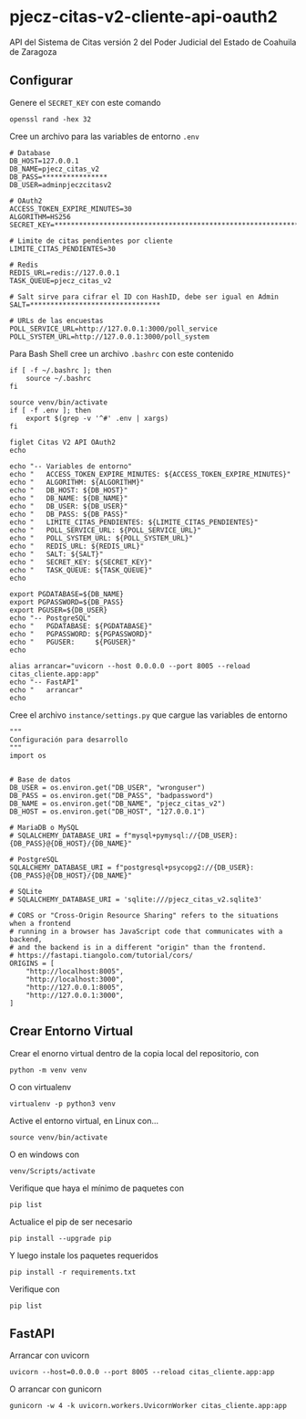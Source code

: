 # pjecz-citas-v2-cliente-api-oauth2

API del Sistema de Citas versión 2 del Poder Judicial del Estado de Coahuila de Zaragoza

## Configurar

Genere el `SECRET_KEY` con este comando

    openssl rand -hex 32

Cree un archivo para las variables de entorno `.env`

    # Database
    DB_HOST=127.0.0.1
    DB_NAME=pjecz_citas_v2
    DB_PASS=****************
    DB_USER=adminpjeczcitasv2

    # OAuth2
    ACCESS_TOKEN_EXPIRE_MINUTES=30
    ALGORITHM=HS256
    SECRET_KEY=****************************************************************

    # Limite de citas pendientes por cliente
    LIMITE_CITAS_PENDIENTES=30

    # Redis
    REDIS_URL=redis://127.0.0.1
    TASK_QUEUE=pjecz_citas_v2

    # Salt sirve para cifrar el ID con HashID, debe ser igual en Admin
    SALT=********************************

    # URLs de las encuestas
    POLL_SERVICE_URL=http://127.0.0.1:3000/poll_service
    POLL_SYSTEM_URL=http://127.0.0.1:3000/poll_system

Para Bash Shell cree un archivo `.bashrc` con este contenido

    if [ -f ~/.bashrc ]; then
        source ~/.bashrc
    fi

    source venv/bin/activate
    if [ -f .env ]; then
        export $(grep -v '^#' .env | xargs)
    fi

    figlet Citas V2 API OAuth2
    echo

    echo "-- Variables de entorno"
    echo "   ACCESS_TOKEN_EXPIRE_MINUTES: ${ACCESS_TOKEN_EXPIRE_MINUTES}"
    echo "   ALGORITHM: ${ALGORITHM}"
    echo "   DB_HOST: ${DB_HOST}"
    echo "   DB_NAME: ${DB_NAME}"
    echo "   DB_USER: ${DB_USER}"
    echo "   DB_PASS: ${DB_PASS}"
    echo "   LIMITE_CITAS_PENDIENTES: ${LIMITE_CITAS_PENDIENTES}"
    echo "   POLL_SERVICE_URL: ${POLL_SERVICE_URL}"
    echo "   POLL_SYSTEM_URL: ${POLL_SYSTEM_URL}"
    echo "   REDIS_URL: ${REDIS_URL}"
    echo "   SALT: ${SALT}"
    echo "   SECRET_KEY: ${SECRET_KEY}"
    echo "   TASK_QUEUE: ${TASK_QUEUE}"
    echo

    export PGDATABASE=${DB_NAME}
    export PGPASSWORD=${DB_PASS}
    export PGUSER=${DB_USER}
    echo "-- PostgreSQL"
    echo "   PGDATABASE: ${PGDATABASE}"
    echo "   PGPASSWORD: ${PGPASSWORD}"
    echo "   PGUSER:     ${PGUSER}"
    echo

    alias arrancar="uvicorn --host 0.0.0.0 --port 8005 --reload citas_cliente.app:app"
    echo "-- FastAPI"
    echo "   arrancar"
    echo

Cree el archivo `instance/settings.py` que cargue las variables de entorno

    """
    Configuración para desarrollo
    """
    import os


    # Base de datos
    DB_USER = os.environ.get("DB_USER", "wronguser")
    DB_PASS = os.environ.get("DB_PASS", "badpassword")
    DB_NAME = os.environ.get("DB_NAME", "pjecz_citas_v2")
    DB_HOST = os.environ.get("DB_HOST", "127.0.0.1")

    # MariaDB o MySQL
    # SQLALCHEMY_DATABASE_URI = f"mysql+pymysql://{DB_USER}:{DB_PASS}@{DB_HOST}/{DB_NAME}"

    # PostgreSQL
    SQLALCHEMY_DATABASE_URI = f"postgresql+psycopg2://{DB_USER}:{DB_PASS}@{DB_HOST}/{DB_NAME}"

    # SQLite
    # SQLALCHEMY_DATABASE_URI = 'sqlite:///pjecz_citas_v2.sqlite3'

    # CORS or "Cross-Origin Resource Sharing" refers to the situations when a frontend
    # running in a browser has JavaScript code that communicates with a backend,
    # and the backend is in a different "origin" than the frontend.
    # https://fastapi.tiangolo.com/tutorial/cors/
    ORIGINS = [
        "http://localhost:8005",
        "http://localhost:3000",
        "http://127.0.0.1:8005",
        "http://127.0.0.1:3000",
    ]

## Crear Entorno Virtual

Crear el enorno virtual dentro de la copia local del repositorio, con

    python -m venv venv

O con virtualenv

    virtualenv -p python3 venv

Active el entorno virtual, en Linux con...

    source venv/bin/activate

O en windows con

    venv/Scripts/activate

Verifique que haya el mínimo de paquetes con

    pip list

Actualice el pip de ser necesario

    pip install --upgrade pip

Y luego instale los paquetes requeridos

    pip install -r requirements.txt

Verifique con

    pip list

## FastAPI

Arrancar con uvicorn

    uvicorn --host=0.0.0.0 --port 8005 --reload citas_cliente.app:app

O arrancar con gunicorn

    gunicorn -w 4 -k uvicorn.workers.UvicornWorker citas_cliente.app:app
